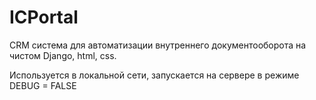 # ICPortal
CRM система для автоматизации внутреннего документооборота на чистом
Django, html, css.

Используется в локальной сети, запускается на сервере в режиме DEBUG = FALSE








